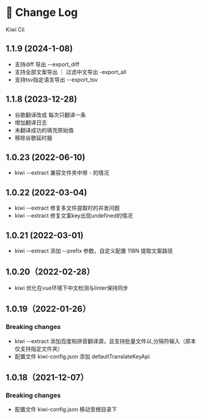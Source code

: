 # 🐤 Change Log

Kiwi Cli

## 1.1.9 (2024-1-08)
- 支持diff 导出 --export_diff
- 支持全部文案导出 ｜ 过滤中文导出 -export_all
- 支持tsv指定语言导出 --export_tsv
## 1.1.8 (2023-12-28)
- 谷歌翻译改成 每次只翻译一条
- 增加翻译日志
- 未翻译成功的填充原始值
- 移除谷歌延时器
## 1.0.23 (2022-06-10)
-  kiwi --extract 兼容文件夹中带 - 的情况

## 1.0.22 (2022-03-04)
-  kiwi --extract 修复多文件提取时的并发问题
-  kiwi --extract 修复文案key出现undefined的情况
## 1.0.21 (2022-03-01)
-  kiwi --extract 添加 --prefix 参数，自定义配置 118N 提取文案路径
## 1.0.20（2022-02-28）
- kiwi 优化在vue环境下中文检测与linter保持同步
## 1.0.19（2022-01-26）

### Breaking changes

- kiwi --extract 添加百度和拼音翻译源，且支持批量文件以,分隔符输入（原本仅支持指定文件夹）
- 配置文件 kiwi-config.json 添加 defaultTranslateKeyApi

## 1.0.18（2021-12-07）

### Breaking changes

- 配置文件 kiwi-config.json 移动至根目录下
